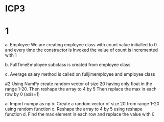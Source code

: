 # ICP3

# 1
a. Employee We are creating employee class with count value initialled to 0 and every time the constructor is Invoked the value of count is incremented with 1

b. FullTimeEmployee subclass is created from employee class

c. Average salary method is called on fulljimemployee and employee class


#2 
Using NumPy create random vector of size 20 having only float in the range 1-20. Then reshape the array to 4 by 5
Then replace the max in each row by 0 (axis=1)


a. Import numpy as np 
b. Create a random vector of size 20 from range 1-20 using random function
c. Reshape the array to 4 by 5 using reshape function
d. Find the max element in each row and replace the value with 0 






